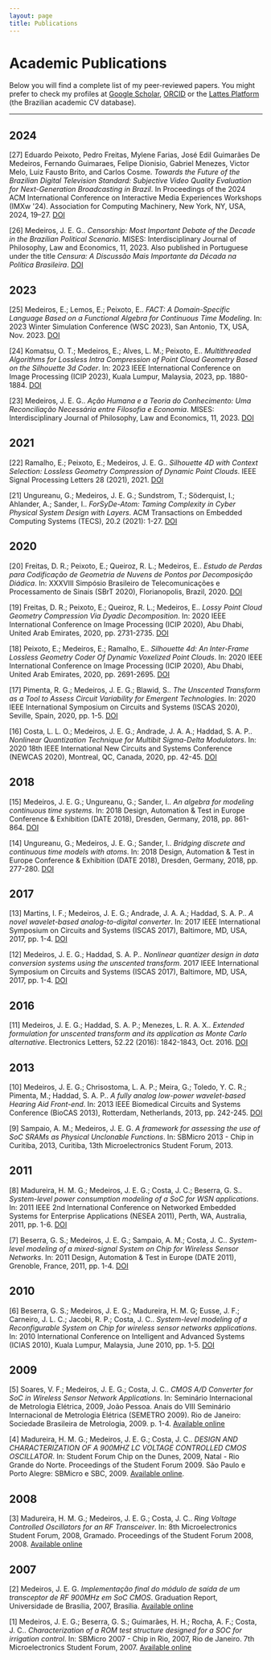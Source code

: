 ```yaml
---
layout: page
title: Publications
---
```


# Academic Publications

Below you will find a complete list of my peer-reviewed papers. You might prefer to check my profiles at [Google Scholar](https://scholar.google.com/citations?user=uwoh_14AAAAJ&hl=en), [ORCID](https://orcid.org/0000-0001-6529-0780) or the [Lattes Platform](http://lattes.cnpq.br/2307490672260330) (the Brazilian academic CV database).

<!-- --- -->

<!-- ## Accepted and waiting for publication -->

---

## 2024

[27] Eduardo Peixoto, Pedro Freitas, Mylene Farias, José Edil Guimarães De Medeiros, Fernando Guimaraes, Felipe Dionisio, Gabriel Menezes, Victor Melo, Luiz Fausto Brito, and Carlos Cosme. *Towards the Future of the Brazilian Digital Television Standard: Subjective Video Quality Evaluation for Next-Generation Broadcasting in Brazil*. In Proceedings of the 2024 ACM International Conference on Interactive Media Experiences Workshops (IMXw '24). Association for Computing Machinery, New York, NY, USA, 2024, 19–27. [DOI](https://doi.org/10.1145/3672406.3672410)

[26] Medeiros, J. E. G.. *Censorship: Most Important Debate of the Decade in the Brazilian Political Scenario*. MISES: Interdisciplinary Journal of Philosophy, Law and Economics, 11, 2023. Also published in Portuguese under the title *Censura: A Discussão Mais Importante da Década na Política Brasileira*. [DOI](https://doi.org/10.30800/mises.2023.v11.1518)

## 2023

[25] Medeiros, E.; Lemos, E.; Peixoto, E.. *FACT: A Domain-Specific Language Based on a Functional Algebra for Continuous Time Modeling*. In: 2023 Winter Simulation Conference (WSC 2023), San Antonio, TX, USA, Nov. 2023. [DOI](https://doi.org/10.1109/WSC60868.2023.10408703)

[24] Komatsu, O. T.; Medeiros, E.; Alves, L. M.; Peixoto, E.. *Multithreaded Algorithms for Lossless Intra Compression of Point Cloud Geometry Based on the Silhouette 3d Coder*. In: 2023 IEEE International Conference on Image Processing (ICIP 2023), Kuala Lumpur, Malaysia, 2023, pp. 1880-1884. [DOI](https://doi.org/10.1109%2Ficip49359.2023.10222713)

[23] Medeiros, J. E. G.. *Ação Humana e a Teoria do Conhecimento: Uma Reconciliação Necessária entre Filosofia e Economia*. MISES: Interdisciplinary Journal of Philosophy, Law and Economics, 11, 2023. [DOI](https://doi.org/10.30800/mises.2023.v11.1513)

## 2021

[22] Ramalho, E.; Peixoto, E.; Medeiros, J. E. G.. *Silhouette 4D with Context Selection: Lossless Geometry Compression of Dynamic Point Clouds*. IEEE Signal Processing Letters 28 (2021), 2021. [DOI](https://doi.org/10.1109%2Flsp.2021.3102525)

[21] Ungureanu, G.; Medeiros, J. E. G.; Sundstrom, T.; Söderquist, I.; Ahlander, A.; Sander, I.. *ForSyDe-Atom: Taming Complexity in Cyber Physical System Design with Layers*. ACM Transactions on Embedded Computing Systems (TECS), 20.2 (2021): 1-27. [DOI](https://doi.org/10.1145%2F3424667)


## 2020

[20] Freitas, D. R.; Peixoto, E.; Queiroz, R. L.; Medeiros, E.. *Estudo de Perdas para Codificação de Geometria de Nuvens de Pontos por Decomposição Diádica*. In: XXXVIII Simpósio Brasileiro de Telecomunicações e Processamento de Sinais (SBrT 2020), Florianopolis, Brazil, 2020. [DOI](https://doi.org/10.14209/sbrt.2020.1570658416)

[19] Freitas, D. R.; Peixoto, E.; Queiroz, R. L.; Medeiros, E.. *Lossy Point Cloud Geometry Compression Via Dyadic Decomposition*. In: 2020 IEEE International Conference on Image Processing (ICIP 2020), Abu Dhabi, United Arab Emirates, 2020, pp. 2731-2735. [DOI](https://doi.org/10.1109%2Ficip40778.2020.9190910)

[18] Peixoto, E.; Medeiros, E.; Ramalho, E.. *Silhouette 4d: An Inter-Frame Lossless Geometry Coder Of Dynamic Voxelized Point Clouds*. In: 2020 IEEE International Conference on Image Processing (ICIP 2020), Abu Dhabi, United Arab Emirates, 2020, pp. 2691-2695. [DOI](https://doi.org/10.1109%2Ficip40778.2020.9190648)

[17] Pimenta, R. G.; Medeiros, J. E. G.; Blawid, S.. *The Unscented Transform as a Tool to Assess Circuit Variability for Emergent Technologies*. In: 2020 IEEE International Symposium on Circuits and Systems (ISCAS 2020), Seville, Spain, 2020, pp. 1-5. [DOI](https://doi.org/10.1109%2Fiscas45731.2020.9181094)

[16] Costa, L. L. O.; Medeiros, J. E. G.; Andrade, J. A. A.; Haddad, S. A. P.. *Nonlinear Quantization Technique for Multibit Sigma-Delta Modulators*. In: 2020 18th IEEE International New Circuits and Systems Conference (NEWCAS 2020), Montreal, QC, Canada, 2020, pp. 42-45. [DOI](https://doi.org/10.1109%2Fnewcas49341.2020.9159816)


## 2018

[15] Medeiros, J. E. G.; Ungureanu, G.; Sander, I.. *An algebra for modeling continuous time systems*. In: 2018 Design, Automation & Test in Europe Conference & Exhibition (DATE 2018), Dresden, Germany, 2018, pp. 861-864. [DOI](https://doi.org/10.23919%2Fdate.2018.8342126)

[14] Ungureanu, G.; Medeiros, J. E. G.; Sander, I.. *Bridging discrete and continuous time models with atoms*. In: 2018 Design, Automation & Test in Europe Conference & Exhibition (DATE 2018), Dresden, Germany, 2018, pp. 277-280. [DOI](https://doi.org/10.23919%2Fdate.2018.8342019)


## 2017

[13] Martins, I. F.; Medeiros, J. E. G.; Andrade, J. A. A.; Haddad, S. A. P.. *A novel wavelet-based analog-to-digital converter*. In: 2017 IEEE International Symposium on Circuits and Systems (ISCAS 2017), Baltimore, MD, USA, 2017, pp. 1-4. [DOI](https://doi.org/10.1109%2Fiscas.2017.8050622)

[12] Medeiros, J. E. G.; Haddad, S. A. P.. *Nonlinear quantizer design in data conversion systems using the unscented transform*. 2017 IEEE International Symposium on Circuits and Systems (ISCAS 2017), Baltimore, MD, USA, 2017, pp. 1-4. [DOI](https://doi.org/10.1109%2Fiscas.2017.8050478)


## 2016

[11] Medeiros, J. E. G.; Haddad, S. A. P.; Menezes, L. R. A. X.. *Extended formulation for unscented transform and its application as Monte Carlo alternative*. Electronics Letters, 52.22 (2016): 1842-1843, Oct. 2016. [DOI](https://doi.org/10.1049%2Fel.2016.2867)


## 2013

[10] Medeiros, J. E. G.; Chrisostoma, L. A. P.; Meira, G.; Toledo, Y. C. R.; Pimenta, M.; Haddad, S. A. P.. *A fully analog low-power wavelet-based Hearing Aid Front-end*. In: 2013 IEEE Biomedical Circuits and Systems Conference (BioCAS 2013), Rotterdam, Netherlands, 2013, pp. 242-245. [DOI](https://doi.org/10.1109%2Fbiocas.2013.6679684)

[9] Sampaio, A. M.; Medeiros, J. E. G. *A framework for assessing the use of SoC SRAMs as Physical Unclonable Functions*. In: SBMicro 2013 - Chip in Curitiba, 2013, Curitiba, 13th Microelectronics Student Forum, 2013. 


## 2011

[8] Madureira, H. M. G.; Medeiros, J. E. G.; Costa, J. C.; Beserra, G. S.. *System-level power consumption modeling of a SoC for WSN applications*. In: 2011 IEEE 2nd International Conference on Networked Embedded Systems for Enterprise Applications (NESEA 2011), Perth, WA, Australia, 2011, pp. 1-6. [DOI](https://doi.org/10.1109%2Fnesea.2011.6144934)

[7] Beserra, G. S.; Medeiros, J. E. G.; Sampaio, A. M.; Costa, J. C.. *System-level modeling of a mixed-signal System on Chip for Wireless Sensor Networks*. In: 2011 Design, Automation & Test in Europe (DATE 2011), Grenoble, France, 2011, pp. 1-4. [DOI](https://doi.org/10.1109%2Fdate.2011.5763320)


## 2010

[6] Beserra, G. S.; Medeiros, J. E. G.; Madureira, H. M. G; Eusse, J. F.; Carneiro, J. L. C.; Jacobi, R. P.; Costa, J. C.. *System-level modeling of a Reconfigurable System on Chip for wireless sensor networks applications*. In: 2010 International Conference on Intelligent and Advanced Systems (ICIAS 2010), Kuala Lumpur, Malaysia, June 2010, pp. 1-5. [DOI](https://doi.org/10.1109%2Ficias.2010.5716264)


## 2009

[5] Soares, V. F.; Medeiros, J. E. G.; Costa, J. C.. *CMOS A/D Converter for SoC in Wireless Sensor Network Applications*. In: Seminário Internacional de Metrologia Elétrica, 2009, João Pessoa. Anais do VIII Seminário Internacional de Metrologia Elétrica (SEMETRO 2009). Rio de Janeiro: Sociedade Brasileira de Metrologia, 2009. p. 1-4. [Available online](https://www.academia.edu/download/41234803/CMOS_AD_Converter_for_SOC_in_Wireless_Se20160114-7159-1ylbb43.pdf20160115-19908-gpfn2j.pdf)

[4] Madureira, H. M. G.; Medeiros, J. E. G.; Costa, J. C.. *DESIGN AND CHARACTERIZATION OF A 900MHZ LC VOLTAGE CONTROLLED CMOS OSCILLATOR*. In: Student Forum Chip on the Dunes, 2009, Natal - Rio Grande do Norte. Proceedings of the Student Forum 2009. São Paulo e Porto Alegre: SBMicro e SBC, 2009. [Available online](https://sbmicro.org.br/sforum-eventos/sforum2009/madureira.pdf).


## 2008

[3] Madureira, H. M. G.; Medeiros, J. E. G.; Costa, J. C.. *Ring Voltage Controlled Oscillators for an RF Transceiver*. In: 8th Microelectronics Student Forum, 2008, Gramado. Proceedings of the Student Forum 2008, 2008. [Available online](https://sbmicro.org.br/sforum-eventos/sforum2008/11.pdf)


## 2007

[2] Medeiros, J. E. G. *Implementação final do módulo de saída de um transceptor de RF 900MHz em SoC CMOS*. Graduation Report, Universidade de Brasília, 2007, Brasília. [Available online](https://bdm.unb.br/bitstream/10483/907/1/2007_Jos%C3%A9EdilGuimar%C3%A3esdeMedeiros.pdf)

[1] Medeiros, J. E. G.; Beserra, G. S.; Guimarães, H. H.; Rocha, A. F.; Costa, J. C.. *Characterization of a ROM test structure designed for a SOC for irrigation control*. In: SBMicro 2007 - Chip in Rio, 2007, Rio de Janeiro. 7th Microelectronics Student Forum, 2007. [Available online](https://sbmicro.org.br/sforum-eventos/sforum2007/27_Arquivo_Final.pdf)
